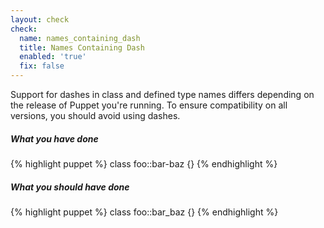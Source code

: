 ```yaml
---
layout: check
check:
  name: names_containing_dash
  title: Names Containing Dash
  enabled: 'true'
  fix: false
---
```

Support for dashes in class and defined type names differs depending on the
release of Puppet you're running. To ensure compatibility on all versions,
you should avoid using dashes.

##### What you have done
{% highlight puppet %}
class foo::bar-baz {}
{% endhighlight %}

##### What you should have done
{% highlight puppet %}
class foo::bar_baz {}
{% endhighlight %}
